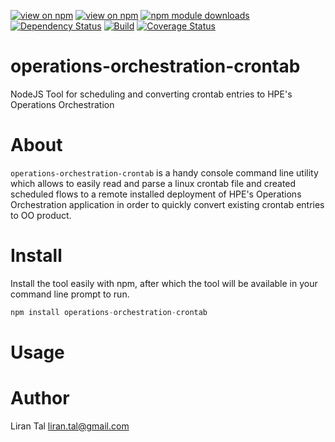 [![view on npm](http://img.shields.io/npm/v/operations-orchestration-crontab.svg)](https://www.npmjs.org/package/operations-orchestration-crontab)
[![view on npm](http://img.shields.io/npm/l/operations-orchestration-crontab.svg)](https://www.npmjs.org/package/operations-orchestration-crontab)
[![npm module downloads](http://img.shields.io/npm/dt/operations-orchestration-crontab.svg)](https://www.npmjs.org/package/operations-orchestration-crontab)
[![Dependency Status](https://david-dm.org/lirantal/operations-orchestration-crontab.svg)](https://david-dm.org/lirantal/operations-orchestration-crontab)
[![Build](https://travis-ci.org/lirantal/operations-orchestration-crontab.svg?branch=master)](https://travis-ci.org/lirantal/operations-orchestration-crontab)
[![Coverage Status](https://coveralls.io/repos/lirantal/operations-orchestration-crontab/badge.svg?branch=master&service=github)](https://coveralls.io/github/lirantal/operations-orchestration-crontab?branch=master)

# operations-orchestration-crontab
NodeJS Tool for scheduling and converting crontab entries to HPE's Operations Orchestration

# About
`operations-orchestration-crontab` is a handy console command line utility which allows to easily read and parse a linux crontab file and created scheduled flows to a remote installed deployment of HPE's Operations Orchestration application in order to quickly convert existing crontab entries to OO product.

# Install
Install the tool easily with npm, after which the tool will be available in your command line prompt to run.

```javascript
npm install operations-orchestration-crontab
```

# Usage



# Author
Liran Tal <liran.tal@gmail.com>
